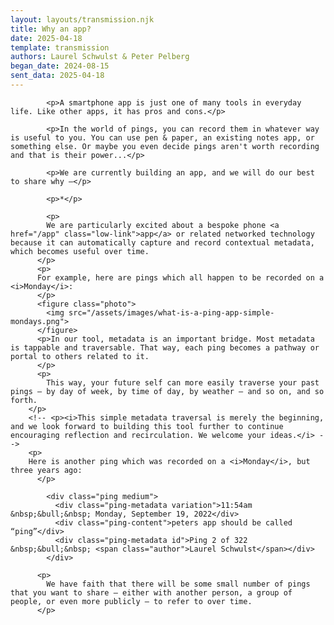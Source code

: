 ```yaml
---
layout: layouts/transmission.njk
title: Why an app?
date: 2025-04-18
template: transmission
authors: Laurel Schwulst & Peter Pelberg
began_date: 2024-08-15
sent_data: 2025-04-18
---
```


            <p>A smartphone app is just one of many tools in everyday life. Like other apps, it has pros and cons.</p>

            <p>In the world of pings, you can record them in whatever way is useful to you. You can use pen & paper, an existing notes app, or something else. Or maybe you even decide pings aren't worth recording and that is their power...</p>

            <p>We are currently building an app, and we will do our best to share why —</p>

            <p>*</p>

            <p>
            We are particularly excited about a bespoke phone <a href="/app" class="low-link">app</a> or related networked technology because it can automatically capture and record contextual metadata, which becomes useful over time.
          </p>
          <p>
          For example, here are pings which all happen to be recorded on a <i>Monday</i>:
          </p>
          <figure class="photo">
            <img src="/assets/images/what-is-a-ping-app-simple-mondays.png">
          </figure>
          <p>In our tool, metadata is an important bridge. Most metadata is tappable and traversable. That way, each ping becomes a pathway or portal to others related to it.
          </p>
          <p>
            This way, your future self can more easily traverse your past pings — by day of week, by time of day, by weather — and so on, and so forth.
        </p>
        <!-- <p><i>This simple metadata traversal is merely the beginning, and we look forward to building this tool further to continue encouraging reflection and recirculation. We welcome your ideas.</i> -->
        <p>
        Here is another ping which was recorded on a <i>Monday</i>, but three years ago:
          </p>

            <div class="ping medium">
              <div class="ping-metadata variation">11:54am &nbsp;&bull;&nbsp; Monday, September 19, 2022</div>
              <div class="ping-content">peters app should be called “ping”</div>
              <div class="ping-metadata id">Ping 2 of 322 &nbsp;&bull;&nbsp; <span class="author">Laurel Schwulst</span></div>
            </div>

          <p>
            We have faith that there will be some small number of pings that you want to share — either with another person, a group of people, or even more publicly — to refer to over time.
          </p>
